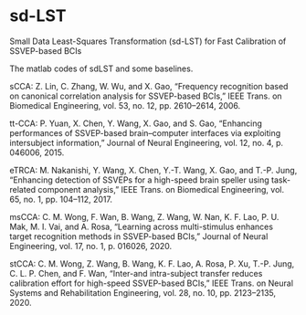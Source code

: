 # sd-LST
Small Data Least-Squares Transformation (sd-LST) for Fast Calibration of SSVEP-based BCIs


The matlab codes of sdLST and some baselines.

sCCA: Z. Lin, C. Zhang, W. Wu, and X. Gao, “Frequency recognition based on canonical correlation analysis for SSVEP-based BCIs,” IEEE Trans. on Biomedical Engineering, vol. 53, no. 12, pp. 2610–2614, 2006.

tt-CCA: P. Yuan, X. Chen, Y. Wang, X. Gao, and S. Gao, “Enhancing performances of SSVEP-based brain–computer interfaces via exploiting intersubject information,” Journal of Neural Engineering, vol. 12, no. 4, p. 046006, 2015.

eTRCA: M. Nakanishi, Y. Wang, X. Chen, Y.-T. Wang, X. Gao, and T.-P. Jung, “Enhancing detection of SSVEPs for a high-speed brain speller using task-related component analysis,” IEEE Trans. on Biomedical Engineering, vol. 65, no. 1, pp. 104–112, 2017.

msCCA: C. M. Wong, F. Wan, B. Wang, Z. Wang, W. Nan, K. F. Lao, P. U. Mak, M. I. Vai, and A. Rosa, “Learning across multi-stimulus enhances target recognition methods in SSVEP-based BCIs,” Journal of Neural Engineering, vol. 17, no. 1, p. 016026, 2020.

stCCA: C. M. Wong, Z. Wang, B. Wang, K. F. Lao, A. Rosa, P. Xu, T.-P. Jung, C. L. P. Chen, and F. Wan, “Inter-and intra-subject transfer reduces calibration effort for high-speed SSVEP-based BCIs,” IEEE Trans. on Neural Systems and Rehabilitation Engineering, vol. 28, no. 10, pp. 2123–2135, 2020.
